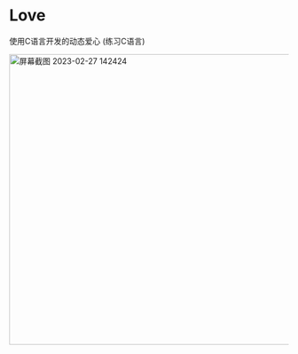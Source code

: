 # Love
使用C语言开发的动态爱心  (练习C语言)


<img width="524" alt="屏幕截图 2023-02-27 142424" src="https://user-images.githubusercontent.com/44966823/221491989-5819a7b3-c21e-4b06-a558-8c9e7710c1e4.png">
